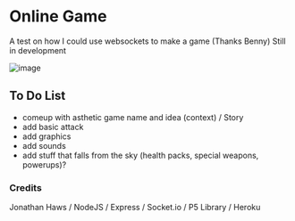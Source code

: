 
# Online Game
A test on how I could use websockets to make a game (Thanks Benny) Still in development

![image](https://user-images.githubusercontent.com/108207472/222296922-c1b916c7-1714-4f85-84e7-1def33d649ee.png)

## To Do List
- comeup with asthetic game name and idea (context) / Story
- add basic attack
- add graphics 
- add sounds 
- add stuff that falls from the sky (health packs, special weapons, powerups)?

### Credits
Jonathan Haws / NodeJS / Express / Socket.io / P5 Library / Heroku
